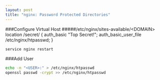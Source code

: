 ```yaml
---
layout: post
title: "nginx: Password Protected Directories"
---
```


###Configure Virtual Host
#####/etc/nginx/sites-available/\<DOMAIN\>
	location /secret/ {
	 auth_basic "Top Secret!";
	 auth_basic_user_file /etc/nginx/htpasswd;
	}
```bash
service nginx restart
```

###Add User
```bash
echo -n "<USER>:" > /etc/nginx/htpasswd
openssl passwd -crypt >> /etc/nginx/htpasswd
```
